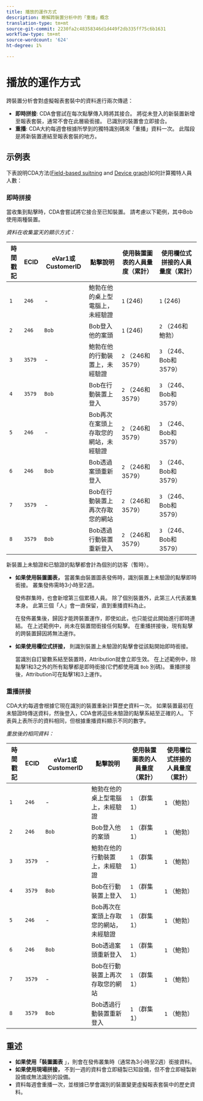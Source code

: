 ```yaml
---
title: 播放的運作方式
description: 瞭解跨裝置分析中的「重播」概念
translation-type: tm+mt
source-git-commit: 2230fa2c48358346d1d449f2db335ff75c6b1631
workflow-type: tm+mt
source-wordcount: '624'
ht-degree: 1%

---
```



# 播放的運作方式

跨裝置分析會對虛擬報表套裝中的資料進行兩次傳遞：

* **即時拼接**: CDA會嘗試在每次點擊傳入時將其接合。 將從未登入的新裝置新增至報表套裝，通常不會在此層級銜接。 已識別的裝置會立即接合。
* **重播**: CDA大約每週會根據所學到的獨特識別碼來「重播」資料一次。 此階段是將新裝置連結至報表套裝的地方。

## 示例表

下表說明CDA方法([Field-based suitning](field-based-stitching.md) and [Device graph](device-graph.md))如何計算獨特人員人數：

### 即時拼接

當收集到點擊時，CDA會嘗試將它接合至已知裝置。 請考慮以下範例，其中Bob使用兩種裝置。

*資料在收集當天的顯示方式：*

| 時間戳記 | ECID | eVar1或CustomerID | 點擊說明 | 使用裝置圖表的人員量度（累計） | 使用欄位式拼接的人員量度（累計） |
| --- | --- | --- | --- | --- | --- |
| `1` | `246` | - | 鮑勃在他的桌上型電腦上，未經驗證 | `1` (246) | `1` (246) |
| `2` | `246` | `Bob` | Bob登入他的案頭 | `1` (246) | `2` （246和鮑勃） |
| `3` | `3579` | - | 鮑勃在他的行動裝置上，未經驗證 | `2` （246和3579） | `3` （246、Bob和3579） |
| `4` | `3579` | `Bob` | Bob在行動裝置上登入 | `2` （246和3579） | `3` （246、Bob和3579） |
| `5` | `246` | - | Bob再次在案頭上存取您的網站，未經驗證 | `2` （246和3579） | `3` （246、Bob和3579） |
| `6` | `246` | `Bob` | Bob透過案頭重新登入 | `2` （246和3579） | `3` （246、Bob和3579） |
| `7` | `3579` | - | Bob在行動裝置上再次存取您的網站 | `2` （246和3579） | `3` （246、Bob和3579） |
| `8` | `3579` | `Bob` | Bob透過行動裝置重新登入 | `2` （246和3579） | `3` （246、Bob和3579） |

新裝置上未驗證和已驗證的點擊都會計為個別的訪客（暫時）。

* **如果使用裝置圖表，** 當叢集由裝置圖表發佈時，識別裝置上未驗證的點擊即時銜接。 叢集發佈需時3小時至2週。

   發佈群集時，也會新增第三個累積人員。 除了個別裝置外，此第三人代表叢集本身。 此第三個「人」會一直保留，直到重播資料為止。

   在發佈叢集後，歸因才能跨裝置運作，即使如此，也只能從此開始進行即時連結。 在上述範例中，尚未在裝置間銜接任何點擊。 在重播拼接後，現有點擊的跨裝置歸因將無法運作。
* **如果使用欄位式拼接，** 則識別裝置上未驗證的點擊會從該點開始即時銜接。

   當識別自訂變數系結至裝置時，Attribution就會立即生效。 在上述範例中，除點擊1和3之外的所有點擊都是即時銜接(它們都使用識 `Bob` 別碼)。 重播拼接後，Attribution可在點擊1和3上運作。

### 重播拼接

CDA大約每週會根據它現在識別的裝置重新計算歷史資料一次。 如果裝置最初在未驗證時傳送資料，然後登入，CDA會將這些未驗證的點擊系結至正確的人。 下表與上表所示的資料相同，但根據重播資料顯示不同的數字。

*重放後的相同資料：*

| 時間戳記 | ECID | eVar1或CustomerID | 點擊說明 | 使用裝置圖表的人員量度（累計） | 使用欄位式拼接的人員量度（累計） |
| --- | --- | --- | --- | --- | --- |
| `1` | `246` | - | 鮑勃在他的桌上型電腦上，未經驗證 | `1` （群集1） | `1` （鮑勃） |
| `2` | `246` | `Bob` | Bob登入他的案頭 | `1` （群集1） | `1` （鮑勃） |
| `3` | `3579` | - | 鮑勃在他的行動裝置上，未經驗證 | `1` （群集1） | `1` （鮑勃） |
| `4` | `3579` | `Bob` | Bob在行動裝置上登入 | `1` （群集1） | `1` （鮑勃） |
| `5` | `246` | - | Bob再次在案頭上存取您的網站，未經驗證 | `1` （群集1） | `1` （鮑勃） |
| `6` | `246` | `Bob` | Bob透過案頭重新登入 | `1` （群集1） | `1` （鮑勃） |
| `7` | `3579` | - | Bob在行動裝置上再次存取您的網站 | `1` （群集1） | `1` （鮑勃） |
| `8` | `3579` | `Bob` | Bob透過行動裝置重新登入 | `1` （群集1） | `1` （鮑勃） |

## 重述

* **如果使用「裝置圖表** 」，則會在發佈叢集時（通常為3小時至2週）銜接資料。
* **如果使用現場拼接，** 不到一週的資料會立即縫製已知設備，但不會立即縫製新設備或無法識別的設備。
* 資料每週會重播一次，並根據已學會識別的裝置變更虛擬報表套裝中的歷史資料。
